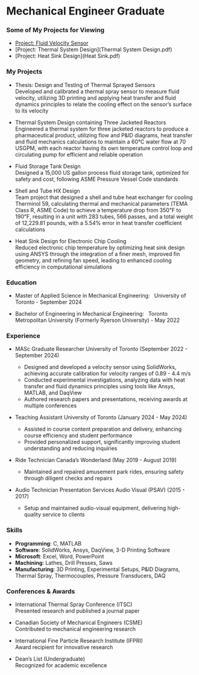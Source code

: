 # Mechanical Engineer Graduate

### Some of My Projects for Viewing
- [Project: Fluid Velocity Sensor](Portfolio.pdf)
- [Project: Thermal System Design](Thermal System Design.pdf)
- [Project: Heat Sink Design](Heat Sink.pdf)

### My Projects
- Thesis: Design and Testing of Thermal Sprayed Sensors<br>
Developed and calibrated a thermal spray sensor to measure fluid velocity, utilizing 3D printing and applying heat transfer and fluid dynamics principles to relate the cooling effect on the sensor’s surface to its velocity

- Thermal System Design containing Three Jacketed Reactors<br>
Engineered a thermal system for three jacketed reactors to produce a pharmaceutical product, utilizing flow and P&ID diagrams, heat transfer and fluid mechanics calculations to maintain a 60°C water flow at 70 USGPM, with each reactor having its own temperature control loop and circulating pump for efficient and reliable operation

- Fluid Storage Tank Design<br>
Designed a 15,000 US gallon process fluid storage tank, optimized for safety and cost, following ASME Pressure Vessel Code standards

- Shell and Tube HX Design<br>
Team project that designed a shell and tube heat exchanger for cooling Therminol 59, calculating thermal and mechanical parameters (TEMA Class R, ASME Code) to achieve a temperature drop from 350℉ to 190℉, resulting in a unit with 283 tubes, 566 passes, and a total weight of 12,229.81 pounds, with a 5.54% error in heat transfer coefficient calculations

- Heat Sink Design for Electronic Chip Cooling<br>
Reduced electronic chip temperature by optimizing heat sink design using ANSYS through the integration of a finer mesh, improved fin geometry, and refining fan speed, leading to enhanced cooling efficiency in computational simulations

### Education
- Master of Applied Science in Mechanical Engineering: &nbsp;&nbsp;University of Toronto - September 2024

- Bachelor of Engineering in Mechanical Engineering: &nbsp;&nbsp;Toronto Metropolitan University (Formerly Ryerson University) - May 2022

### Experience
- MASc Graduate Researcher
  University of Toronto (September 2022 - September 2024)

  - Designed and developed a velocity sensor using SolidWorks, achieving accurate calibration for velocity ranges of 0.89 - 4.4 m/s
  - Conducted experimental investigations, analyzing data with heat transfer and fluid dynamics principles using tools like Ansys, MATLAB, and DaqView
  - Authored research papers and presentations, receiving awards at multiple conferences

- Teaching Assistant
  University of Toronto (January 2024 - May 2024)

  - Assisted in course content preparation and delivery, enhancing course efficiency and student performance
  - Provided personalized support, significantly improving student understanding and reducing inquiries

- Ride Technician
Canada’s Wonderland (May 2019 - August 2019)

  - Maintained and repaired amusement park rides, ensuring safety through diligent checks and repairs

- Audio Technician
  Presentation Services Audio Visual (PSAV) (2015 - 2017)

  - Setup and maintained audio-visual equipment, delivering high-quality service to clients

### Skills
- **Programming**: C, MATLAB
- **Software**: SolidWorks, Ansys, DaqView, 3-D Printing Software
- **Microsoft**: Excel, Word, PowerPoint
- **Machining**: Lathes, Drill Presses, Saws
- **Manufacturing**: 3D Printing, Experimental Setups, P&ID Diagrams, Thermal Spray, Thermocouples, Pressure Transducers, DAQ

### Conferences & Awards
- International Thermal Spray Conference (ITSC)<br>Presented research and published a journal paper

- Canadian Society of Mechanical Engineers (CSME)<br>Contributed to mechanical engineering research

- International Fine Particle Research Institute (IFPRI)<br>Award recipient for innovative research

- Dean’s List (Undergraduate)<br>Recognized for academic excellence
